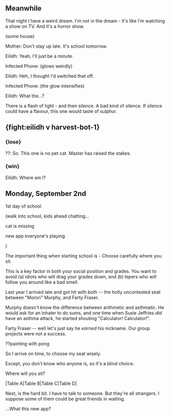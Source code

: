 

## Meanwhile

That night I have a weird dream. I'm not in the dream - it's like I'm watching a show on TV. And it's a horror show.

(some house)

Mother: Don't stay up late. It's school tomorrow.

Eilidh: Yeah, I'll just be a minute.

Infected Phone: (glows weirdly)

Eilidh: Heh, I thought I'd switched that off.

Infected Phone: (the glow intensifies)

Eilidh: What the...?

There is a flash of light - and then silence. A bad kind of silence. If silence could have a flavour, this one would taste of sulphur.

## {fight:eilidh v harvest-bot-1}

### {lose}

??: So. This one is no pet cat. Master has raised the stakes.

### {win}

Eilidh: Where am I?


## Monday, September 2nd

1st day of school. 

(walk into school, kids ahead chatting... 

cat is missing

new app everyone's playing

)

The important thing when starting school is - Choose carefully where you sit. 

This is a key factor in both your social position and grades. You want to avoid (a) idiots who will drag your grades down, and (b) lepers who will follow you around like a bad smell. 

Last year I arrived late and got hit with both -- the hotly uncontested seat between "Moron" Murphy, and Farty Fraser. 

Murphy doesn't know the difference between arithmetic and asthmatic. He would ask for an inhaler to do sums, and one time when Susie Jeffries _did_ have an asthma attack, he started shouting "Calculator! Calculator!". 

Farty Fraser -- well let's just say he _earned_ his nickname. Our group projects were not a success.

??painting with pong

So I arrive on time, to choose my seat wisely. 

Except, you don't know who anyone is, so it's a blind choice.

Where will you sit? 

|Table A|Table B|Table C|Table D|

Next, is the hard bit. I have to talk to someone. But they're all strangers. I suppose some of them could be great friends in waiting. 

...What this new app?


